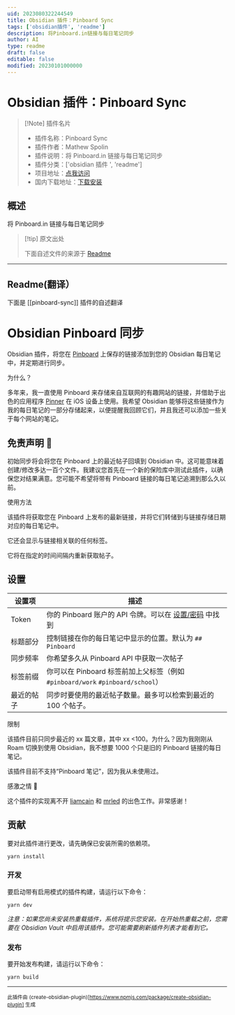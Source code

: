```yaml
---
uid: 2023080322244549
title: Obsidian 插件：Pinboard Sync
tags: ['obsidian插件', 'readme']
description: 将Pinboard.in链接与每日笔记同步
author: AI
type: readme
draft: false
editable: false
modified: 20230101000000
---
```


# Obsidian 插件：Pinboard Sync

> [!Note] 插件名片
> - 插件名称：Pinboard Sync
> - 插件作者：Mathew Spolin
> - 插件说明：将 Pinboard.in 链接与每日笔记同步
> - 插件分类：['obsidian 插件 ', 'readme']
> - 项目地址：[点我访问](https://github.com/Automatt/obsidian-pinboard-sync)
> - 国内下载地址：[下载安装](https://pkmer.cn/products/plugin/pluginMarket/?pinboard-sync)

## 概述

将 Pinboard.in 链接与每日笔记同步

> [!tip] 原文出处
>
>下面自述文件的来源于 [Readme](https://ghproxy.net/https://raw.githubusercontent.com/Automatt/obsidian-pinboard-sync/master/README.md)

---

## Readme(翻译）

下面是 [[pinboard-sync]] 插件的自述翻译

# Obsidian Pinboard 同步

Obsidian 插件，将您在 [Pinboard](http://Pinboard.in) 上保存的链接添加到您的 Obsidian 每日笔记中，并定期进行同步。

为什么？

多年来，我一直使用 Pinboard 来存储来自互联网的有趣网站的链接，并借助于出色的应用程序 [Pinner](http://pinnerapp.net) 在 iOS 设备上使用。我希望 Obsidian 能够将这些链接作为我的每日笔记的一部分存储起来，以便提醒我回顾它们，并且我还可以添加一些关于每个网站的笔记。

## 免责声明 🚨

初始同步将会将您在 Pinboard 上的最近帖子回填到 Obsidian 中。这可能意味着创建/修改多达一百个文件。我建议您首先在一个新的保险库中测试此插件，以确保您对结果满意。您可能不希望将带有 Pinboard 链接的每日笔记追溯到那么久以前。

使用方法

该插件将获取您在 Pinboard 上发布的最新链接，并将它们转储到与链接存储日期对应的每日笔记中。

它还会显示与链接相关联的任何标签。

它将在指定的时间间隔内重新获取帖子。

## 设置

| 设置项         | 描述                                                                                      |
| --------------- | ------------------------------------------------------------------------------------------------ |
| Token           | 你的 Pinboard 账户的 API 令牌。可以在 [设置/密码](https://pinboard.in/settings/password) 中找到|
| 标题部分 | 控制链接在你的每日笔记中显示的位置。默认为 `## Pinboard`    |
| 同步频率  | 你希望多久从 Pinboard API 中获取一次帖子                                      |
| 标签前缀      | 你可以在 Pinboard 标签前加上父标签（例如 `#pinboard/work` `#pinboard/school`）   |
| 最近的帖子    | 同步时要使用的最近帖子数量。最多可以检索到最近的 100 个帖子。           |

限制

该插件目前只同步最近的 xx 篇文章，其中 xx <100。为什么？因为我刚刚从 Roam 切换到使用 Obsidian，我不想要 1000 个只是旧的 Pinboard 链接的每日笔记。

该插件目前不支持“Pinboard 笔记”，因为我从未使用过。

感激之情 🙏

这个插件的实现离不开 [liamcain](https://github.com/liamcain/obsidian-things-logbook) 和 [mrled](https://github.com/mrled/pinboardtool) 的出色工作。非常感谢！

## 贡献

要对此插件进行更改，请先确保已安装所需的依赖项。

```
yarn install
```

### 开发

要启动带有启用模式的插件构建，请运行以下命令：

```
yarn dev
```

_注意：如果您尚未安装热重载插件，系统将提示您安装。在开始热重载之前，您需要在 Obsidian Vault 中启用该插件。您可能需要刷新插件列表才能看到它。_

### 发布

要开始发布构建，请运行以下命令：

```
yarn build
```

---

<sub>此插件由 (create-obsidian-plugin)[https://www.npmjs.com/package/create-obsidian-plugin] 生成</sub>

